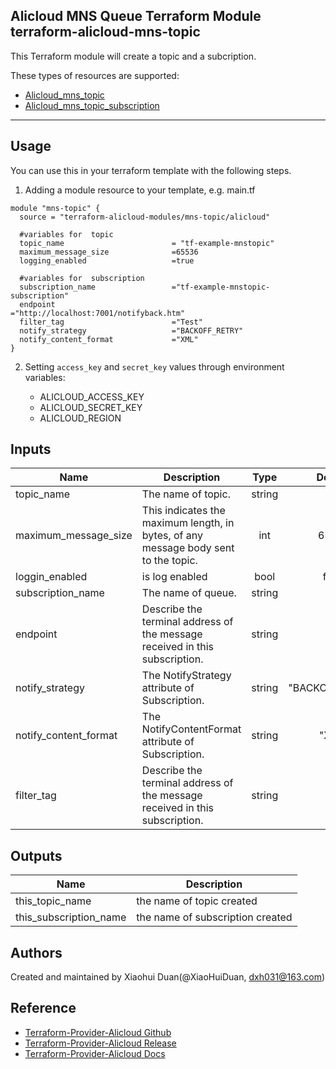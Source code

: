 Alicloud MNS Queue Terraform Module   
terraform-alicloud-mns-topic
---

This Terraform module will create a topic and a subcription.

These types of resources are supported:

* [Alicloud_mns_topic](https://www.terraform.io/docs/providers/alicloud/r/mns_topic.html)
* [Alicloud_mns_topic_subscription](https://www.terraform.io/docs/providers/alicloud/r/mns_topic_subscription.html)

----------------------


Usage
-----
You can use this in your terraform template with the following steps.

1. Adding a module resource to your template, e.g. main.tf
    
```hcl
module "mns-topic" {
  source = "terraform-alicloud-modules/mns-topic/alicloud"

  #variables for  topic
  topic_name                        = "tf-example-mnstopic"
  maximum_message_size              =65536
  logging_enabled                   =true

  #variables for  subscription
  subscription_name                 ="tf-example-mnstopic-subscription"
  endpoint                          ="http://localhost:7001/notifyback.htm"
  filter_tag                        ="Test"
  notify_strategy                   ="BACKOFF_RETRY"
  notify_content_format             ="XML" 
}
```

2. Setting `access_key` and `secret_key` values through environment variables:

    - ALICLOUD_ACCESS_KEY
    - ALICLOUD_SECRET_KEY
    - ALICLOUD_REGION


## Inputs

| Name | Description | Type | Default | Required |
|------|-------------|:----:|:-----:|:-----:|
|topic_name               | The name of topic.    |  string     |     ""      | yes |  
|maximum_message_size          | This indicates the maximum length, in bytes, of any message body sent to the topic.   |   int  |    65536  |    no     |
|loggin_enabled          |  is log enabled   |   bool  |    false   |    no       |
|subscription_name               | The name of queue.    |  string     |     ""      | yes | 
|endpoint          |  Describe the terminal address of the message received in this subscription.   |   string  |    no   |    yes       |
|notify_strategy          |  The NotifyStrategy attribute of Subscription.   |   string  |    "BACKOFF_RETRY"  |    no       |
|notify_content_format    |  The NotifyContentFormat attribute of Subscription.   |   string  |   "XML"  |    no       |
|filter_tag               |  Describe the terminal address of the message received in this subscription.   |   string  |    ""   |    no       |
 

## Outputs

| Name | Description |
|------|-------------|
| this_topic_name     |        the name of topic created     |
| this_subscription_name     |        the name of subscription created     |



Authors
---------
Created and maintained by Xiaohui Duan(@XiaoHuiDuan, dxh031@163.com)

Reference
---------
* [Terraform-Provider-Alicloud Github](https://github.com/terraform-providers/terraform-provider-alicloud)
* [Terraform-Provider-Alicloud Release](https://releases.hashicorp.com/terraform-provider-alicloud/)
* [Terraform-Provider-Alicloud Docs](https://www.terraform.io/docs/providers/alicloud/index.html)
